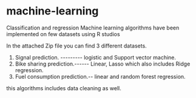 # machine-learning
Classification and regression Machine learning algorithms have been implemented on few datasets using R studios


In the attached Zip file you can find 3 different datasets.



1. Signal prediction.   ---------       logistic and Support vector machine.    
2. Bike sharing prediction.------       Linear, Lasso which also includes Ridge regression.
3. Fuel consumption prediction.--       linear and random forest regression.

this algorithms includes data cleaning as well.
